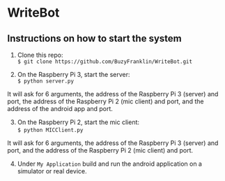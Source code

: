 # WriteBot

## Instructions on how to start the system 

1. Clone this repo:  
`$ git clone https://github.com/BuzyFranklin/WriteBot.git`  

2. On the Raspberry Pi 3, start the server:  
`$ python server.py`  

It will ask for 6 arguments, the address of the Raspberry Pi 3 (server) and port, the address of the Raspberry Pi 2 (mic client) and port, and the address of the android app and port.  

3. On the Raspberry Pi 2, start the mic client:  
`$ python MICClient.py`  

It will ask for 6 arguments, the address of the Raspberry Pi 3 (server) and port, and the address of the Raspberry Pi 2 (mic client) and port.  

4. Under `My Application` build and run the android application on a simulator or real device.  
